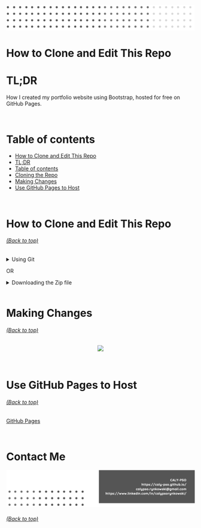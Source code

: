 <!-- Add banner here -->

[![Header](https://github.com/caly-pso/covid_app/blob/main/img/header.png)](#TL;DR)


# How to Clone and Edit This Repo



# TL;DR

How I created my portfolio website using Bootstrap, hosted for free on GitHub Pages.

<br>


# Table of contents

- [How to Clone and Edit This Repo](#repo)
- [TL;DR](#TL;DR)
- [Table of contents](#table-of-contents)
- [Cloning the Repo](#clone)
- [Making Changes](#edit)
- [Use GitHub Pages to Host](#hosting)

<br>

# How to Clone and Edit This Repo

###### [(Back to top)](#table-of-contents)

<details>
<summary>Using Git</summary>
<br>
    Navigate to the folder you wish to use

    ```bash
    cd Users/me/Desktop
    ```

    Initalize git

    ```bash
    git init
    ```

    Clone the repo

    ```bash
    git clone https://github.com/caly-pso/portfolio_website_template.git
    ```

</details>

OR

<details>
<summary>Downloading the Zip file</summary>
<br>
    <ul>
    <li>Open the <a class="nav-link" href="https://github.com/caly-pso/portfolio_website_template" target='_blank'>repo</a> in your browser</li>
    <li>Click the green download code button towards the top right</li>
    <li>Download the repo as a zip</li>
    <li>Unzip the files and place them in the folder you wish to work with</li>
    </ul>
</details>

<br>


# Making Changes

###### [(Back to top)](#table-of-contents)

<p align="center">
  <img width="300" src="https://apaskulin.github.io/waxtechnical/images/pup.jpg">
</p>


<br>


# Use GitHub Pages to Host

###### [(Back to top)](#table-of-contents)

[GitHub Pages](https://pages.github.com/)

<!-- [![Picture](#)](#hosting) -->



<br>


# Contact Me

[![Footer](https://github.com/caly-pso/covid_app/blob/main/img/footer.png)](#contact-me)

###### [(Back to top)](#table-of-contents)
